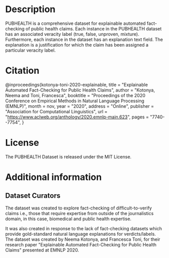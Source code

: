 # Description

PUBHEALTH is a comprehensive dataset for explainable automated fact-checking of public health claims. Each instance in the PUBHEALTH dataset has an associated veracity label (true, false, unproven, mixture). Furthermore, each instance in the dataset has an explanation text field. The explanation is a justification for which the claim has been assigned a particular veracity label.

# Citation

@inproceedings{kotonya-toni-2020-explainable,
    title = "Explainable Automated Fact-Checking for Public Health Claims",
    author = "Kotonya, Neema  and
      Toni, Francesca",
    booktitle = "Proceedings of the 2020 Conference on Empirical Methods in Natural Language Processing (EMNLP)",
    month = nov,
    year = "2020",
    address = "Online",
    publisher = "Association for Computational Linguistics",
    url = "https://www.aclweb.org/anthology/2020.emnlp-main.623",
    pages = "7740--7754",
}

# License

The PUBHEALTH Dataset is released under the MIT License.

# Additional information

## Dataset Curators
The dataset was created to explore fact-checking of difficult-to-verify claims i.e., those that require expertise from outside of the journalistics domain, in this case, biomedical and public health expertise.

It was also created in response to the lack of fact-checking datasets which provide gold-standard natural language explanations for verdicts/labels. The dataset was created by Neema Kotonya, and Francesca Toni, for their research paper "Explainable Automated Fact-Checking for Public Health Claims" presented at EMNLP 2020.
